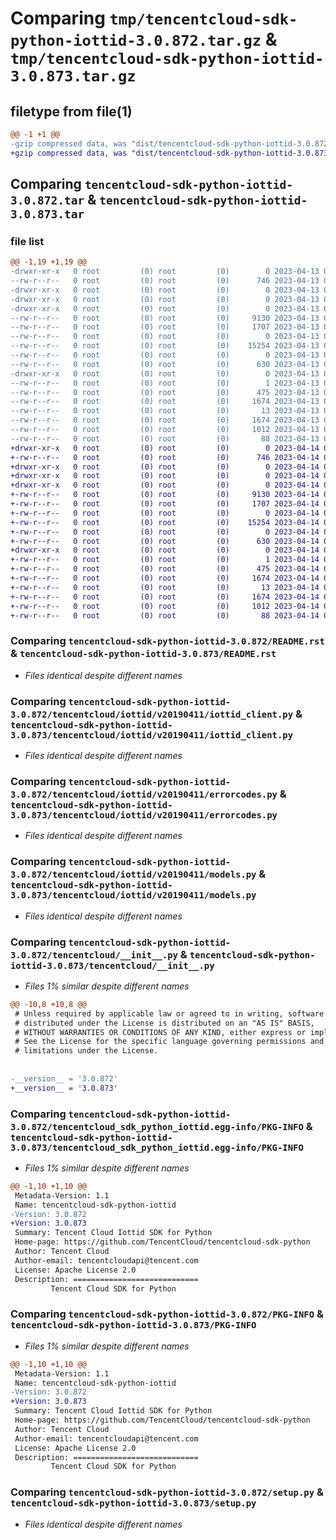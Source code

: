 # Comparing `tmp/tencentcloud-sdk-python-iottid-3.0.872.tar.gz` & `tmp/tencentcloud-sdk-python-iottid-3.0.873.tar.gz`

## filetype from file(1)

```diff
@@ -1 +1 @@
-gzip compressed data, was "dist/tencentcloud-sdk-python-iottid-3.0.872.tar", last modified: Thu Apr 13 00:44:05 2023, max compression
+gzip compressed data, was "dist/tencentcloud-sdk-python-iottid-3.0.873.tar", last modified: Fri Apr 14 00:39:57 2023, max compression
```

## Comparing `tencentcloud-sdk-python-iottid-3.0.872.tar` & `tencentcloud-sdk-python-iottid-3.0.873.tar`

### file list

```diff
@@ -1,19 +1,19 @@
-drwxr-xr-x   0 root         (0) root         (0)        0 2023-04-13 00:44:05.000000 tencentcloud-sdk-python-iottid-3.0.872/
--rw-r--r--   0 root         (0) root         (0)      746 2023-04-13 00:44:05.000000 tencentcloud-sdk-python-iottid-3.0.872/README.rst
-drwxr-xr-x   0 root         (0) root         (0)        0 2023-04-13 00:44:05.000000 tencentcloud-sdk-python-iottid-3.0.872/tencentcloud/
-drwxr-xr-x   0 root         (0) root         (0)        0 2023-04-13 00:44:05.000000 tencentcloud-sdk-python-iottid-3.0.872/tencentcloud/iottid/
-drwxr-xr-x   0 root         (0) root         (0)        0 2023-04-13 00:44:05.000000 tencentcloud-sdk-python-iottid-3.0.872/tencentcloud/iottid/v20190411/
--rw-r--r--   0 root         (0) root         (0)     9130 2023-04-13 00:44:05.000000 tencentcloud-sdk-python-iottid-3.0.872/tencentcloud/iottid/v20190411/iottid_client.py
--rw-r--r--   0 root         (0) root         (0)     1707 2023-04-13 00:44:05.000000 tencentcloud-sdk-python-iottid-3.0.872/tencentcloud/iottid/v20190411/errorcodes.py
--rw-r--r--   0 root         (0) root         (0)        0 2023-04-13 00:44:05.000000 tencentcloud-sdk-python-iottid-3.0.872/tencentcloud/iottid/v20190411/__init__.py
--rw-r--r--   0 root         (0) root         (0)    15254 2023-04-13 00:44:05.000000 tencentcloud-sdk-python-iottid-3.0.872/tencentcloud/iottid/v20190411/models.py
--rw-r--r--   0 root         (0) root         (0)        0 2023-04-13 00:44:05.000000 tencentcloud-sdk-python-iottid-3.0.872/tencentcloud/iottid/__init__.py
--rw-r--r--   0 root         (0) root         (0)      630 2023-04-13 00:44:05.000000 tencentcloud-sdk-python-iottid-3.0.872/tencentcloud/__init__.py
-drwxr-xr-x   0 root         (0) root         (0)        0 2023-04-13 00:44:05.000000 tencentcloud-sdk-python-iottid-3.0.872/tencentcloud_sdk_python_iottid.egg-info/
--rw-r--r--   0 root         (0) root         (0)        1 2023-04-13 00:44:05.000000 tencentcloud-sdk-python-iottid-3.0.872/tencentcloud_sdk_python_iottid.egg-info/dependency_links.txt
--rw-r--r--   0 root         (0) root         (0)      475 2023-04-13 00:44:05.000000 tencentcloud-sdk-python-iottid-3.0.872/tencentcloud_sdk_python_iottid.egg-info/SOURCES.txt
--rw-r--r--   0 root         (0) root         (0)     1674 2023-04-13 00:44:05.000000 tencentcloud-sdk-python-iottid-3.0.872/tencentcloud_sdk_python_iottid.egg-info/PKG-INFO
--rw-r--r--   0 root         (0) root         (0)       13 2023-04-13 00:44:05.000000 tencentcloud-sdk-python-iottid-3.0.872/tencentcloud_sdk_python_iottid.egg-info/top_level.txt
--rw-r--r--   0 root         (0) root         (0)     1674 2023-04-13 00:44:05.000000 tencentcloud-sdk-python-iottid-3.0.872/PKG-INFO
--rw-r--r--   0 root         (0) root         (0)     1012 2023-04-13 00:44:05.000000 tencentcloud-sdk-python-iottid-3.0.872/setup.py
--rw-r--r--   0 root         (0) root         (0)       88 2023-04-13 00:44:05.000000 tencentcloud-sdk-python-iottid-3.0.872/setup.cfg
+drwxr-xr-x   0 root         (0) root         (0)        0 2023-04-14 00:39:57.000000 tencentcloud-sdk-python-iottid-3.0.873/
+-rw-r--r--   0 root         (0) root         (0)      746 2023-04-14 00:39:57.000000 tencentcloud-sdk-python-iottid-3.0.873/README.rst
+drwxr-xr-x   0 root         (0) root         (0)        0 2023-04-14 00:39:57.000000 tencentcloud-sdk-python-iottid-3.0.873/tencentcloud/
+drwxr-xr-x   0 root         (0) root         (0)        0 2023-04-14 00:39:57.000000 tencentcloud-sdk-python-iottid-3.0.873/tencentcloud/iottid/
+drwxr-xr-x   0 root         (0) root         (0)        0 2023-04-14 00:39:57.000000 tencentcloud-sdk-python-iottid-3.0.873/tencentcloud/iottid/v20190411/
+-rw-r--r--   0 root         (0) root         (0)     9130 2023-04-14 00:39:57.000000 tencentcloud-sdk-python-iottid-3.0.873/tencentcloud/iottid/v20190411/iottid_client.py
+-rw-r--r--   0 root         (0) root         (0)     1707 2023-04-14 00:39:57.000000 tencentcloud-sdk-python-iottid-3.0.873/tencentcloud/iottid/v20190411/errorcodes.py
+-rw-r--r--   0 root         (0) root         (0)        0 2023-04-14 00:39:57.000000 tencentcloud-sdk-python-iottid-3.0.873/tencentcloud/iottid/v20190411/__init__.py
+-rw-r--r--   0 root         (0) root         (0)    15254 2023-04-14 00:39:57.000000 tencentcloud-sdk-python-iottid-3.0.873/tencentcloud/iottid/v20190411/models.py
+-rw-r--r--   0 root         (0) root         (0)        0 2023-04-14 00:39:57.000000 tencentcloud-sdk-python-iottid-3.0.873/tencentcloud/iottid/__init__.py
+-rw-r--r--   0 root         (0) root         (0)      630 2023-04-14 00:39:57.000000 tencentcloud-sdk-python-iottid-3.0.873/tencentcloud/__init__.py
+drwxr-xr-x   0 root         (0) root         (0)        0 2023-04-14 00:39:57.000000 tencentcloud-sdk-python-iottid-3.0.873/tencentcloud_sdk_python_iottid.egg-info/
+-rw-r--r--   0 root         (0) root         (0)        1 2023-04-14 00:39:57.000000 tencentcloud-sdk-python-iottid-3.0.873/tencentcloud_sdk_python_iottid.egg-info/dependency_links.txt
+-rw-r--r--   0 root         (0) root         (0)      475 2023-04-14 00:39:57.000000 tencentcloud-sdk-python-iottid-3.0.873/tencentcloud_sdk_python_iottid.egg-info/SOURCES.txt
+-rw-r--r--   0 root         (0) root         (0)     1674 2023-04-14 00:39:57.000000 tencentcloud-sdk-python-iottid-3.0.873/tencentcloud_sdk_python_iottid.egg-info/PKG-INFO
+-rw-r--r--   0 root         (0) root         (0)       13 2023-04-14 00:39:57.000000 tencentcloud-sdk-python-iottid-3.0.873/tencentcloud_sdk_python_iottid.egg-info/top_level.txt
+-rw-r--r--   0 root         (0) root         (0)     1674 2023-04-14 00:39:57.000000 tencentcloud-sdk-python-iottid-3.0.873/PKG-INFO
+-rw-r--r--   0 root         (0) root         (0)     1012 2023-04-14 00:39:57.000000 tencentcloud-sdk-python-iottid-3.0.873/setup.py
+-rw-r--r--   0 root         (0) root         (0)       88 2023-04-14 00:39:57.000000 tencentcloud-sdk-python-iottid-3.0.873/setup.cfg
```

### Comparing `tencentcloud-sdk-python-iottid-3.0.872/README.rst` & `tencentcloud-sdk-python-iottid-3.0.873/README.rst`

 * *Files identical despite different names*

### Comparing `tencentcloud-sdk-python-iottid-3.0.872/tencentcloud/iottid/v20190411/iottid_client.py` & `tencentcloud-sdk-python-iottid-3.0.873/tencentcloud/iottid/v20190411/iottid_client.py`

 * *Files identical despite different names*

### Comparing `tencentcloud-sdk-python-iottid-3.0.872/tencentcloud/iottid/v20190411/errorcodes.py` & `tencentcloud-sdk-python-iottid-3.0.873/tencentcloud/iottid/v20190411/errorcodes.py`

 * *Files identical despite different names*

### Comparing `tencentcloud-sdk-python-iottid-3.0.872/tencentcloud/iottid/v20190411/models.py` & `tencentcloud-sdk-python-iottid-3.0.873/tencentcloud/iottid/v20190411/models.py`

 * *Files identical despite different names*

### Comparing `tencentcloud-sdk-python-iottid-3.0.872/tencentcloud/__init__.py` & `tencentcloud-sdk-python-iottid-3.0.873/tencentcloud/__init__.py`

 * *Files 1% similar despite different names*

```diff
@@ -10,8 +10,8 @@
 # Unless required by applicable law or agreed to in writing, software
 # distributed under the License is distributed on an "AS IS" BASIS,
 # WITHOUT WARRANTIES OR CONDITIONS OF ANY KIND, either express or implied.
 # See the License for the specific language governing permissions and
 # limitations under the License.
 
 
-__version__ = '3.0.872'
+__version__ = '3.0.873'
```

### Comparing `tencentcloud-sdk-python-iottid-3.0.872/tencentcloud_sdk_python_iottid.egg-info/PKG-INFO` & `tencentcloud-sdk-python-iottid-3.0.873/tencentcloud_sdk_python_iottid.egg-info/PKG-INFO`

 * *Files 1% similar despite different names*

```diff
@@ -1,10 +1,10 @@
 Metadata-Version: 1.1
 Name: tencentcloud-sdk-python-iottid
-Version: 3.0.872
+Version: 3.0.873
 Summary: Tencent Cloud Iottid SDK for Python
 Home-page: https://github.com/TencentCloud/tencentcloud-sdk-python
 Author: Tencent Cloud
 Author-email: tencentcloudapi@tencent.com
 License: Apache License 2.0
 Description: ============================
         Tencent Cloud SDK for Python
```

### Comparing `tencentcloud-sdk-python-iottid-3.0.872/PKG-INFO` & `tencentcloud-sdk-python-iottid-3.0.873/PKG-INFO`

 * *Files 1% similar despite different names*

```diff
@@ -1,10 +1,10 @@
 Metadata-Version: 1.1
 Name: tencentcloud-sdk-python-iottid
-Version: 3.0.872
+Version: 3.0.873
 Summary: Tencent Cloud Iottid SDK for Python
 Home-page: https://github.com/TencentCloud/tencentcloud-sdk-python
 Author: Tencent Cloud
 Author-email: tencentcloudapi@tencent.com
 License: Apache License 2.0
 Description: ============================
         Tencent Cloud SDK for Python
```

### Comparing `tencentcloud-sdk-python-iottid-3.0.872/setup.py` & `tencentcloud-sdk-python-iottid-3.0.873/setup.py`

 * *Files identical despite different names*

